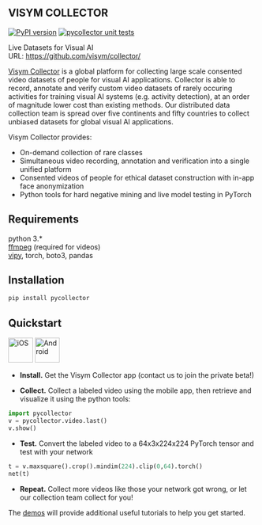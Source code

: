 VISYM COLLECTOR
-------------------
[![PyPI version](https://badge.fury.io/py/pycollector.svg)](https://badge.fury.io/py/pycollector) [![pycollector unit tests](https://github.com/visym/collector/workflows/pycollector%20unit%20tests/badge.svg)](https://github.com/visym/collector/actions?query=workflow%3A%22pycollector+unit+tests%22)

Live Datasets for Visual AI    
URL: https://github.com/visym/collector/    

[Visym Collector](https://visym.com/collector) is a global platform for collecting large scale consented video datasets of people for visual AI applications. Collector is able to record, annotate and verify custom video datasets of rarely occuring activities for training visual AI systems (e.g. activity detection), at an order of magnitude lower cost than existing methods. Our distributed data collection team is spread over five continents and fifty countries to collect unbiased datasets for global visual AI applications.
   
Visym Collector provides:  

* On-demand collection of rare classes  
* Simultaneous video recording, annotation and verification into a single unified platform  
* Consented videos of people for ethical dataset construction with in-app face anonymization
* Python tools for hard negative mining and live model testing in PyTorch


Requirements
-------------------
python 3.*    
[ffmpeg](https://ffmpeg.org/download.html) (required for videos)    
[vipy](https://github.com/visym/vipy), torch, boto3, pandas


Installation
-------------------

```python
pip install pycollector
```

Quickstart
-------------------

<a href="https://visym.com/collector"><img alt="iOS" src="https://developer.apple.com/app-store/marketing/guidelines/images/badge-download-on-the-app-store.svg" height="50"/></a>  <a href="https://visym.com/collector"><img alt="Android" src="https://upload.wikimedia.org/wikipedia/commons/7/78/Google_Play_Store_badge_EN.svg" height="50"/></a>


* **Install.** Get the Visym Collector app (contact us to join the private beta!)

* **Collect.**  Collect a labeled video using the mobile app, then retrieve and visualize it using the python tools:

```python
import pycollector
v = pycollector.video.last()
v.show()
```

* **Test.** Convert the labeled video to a 64x3x224x224 PyTorch tensor and test with your network

```python
t = v.maxsquare().crop().mindim(224).clip(0,64).torch()
net(t)
```

* **Repeat.**  Collect more videos like those your network got wrong, or let our collection team collect for you!



The [demos](https://github.com/visym/collector/tree/master/demo) will provide additional useful tutorials to help you get started.


